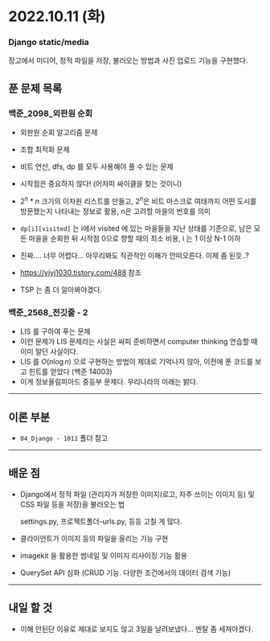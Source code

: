 # 2022.10.11 (화)

### Django static/media

장고에서 미디어, 정적 파일을 저장, 불러오는 방법과 사진 업로드 기능을 구현했다.

## 푼 문제 목록

### 백준\_2098_외판원 순회

- 외판원 순회 알고리즘 문제
- 조합 최적화 문제
- 비트 연산, dfs, dp 를 모두 사용해야 풀 수 있는 문제
- 시작점은 중요하지 않다! (어차피 싸이클을 찾는 것이니)
- $2^n * n$ 크기의 이차원 리스트를 만들고, $2^n$은 비트 마스크로 여태까지 어떤 도시를 방문했는지 나타내는 정보로 활용, n은 고려할 마을의 번호를 의미
- `dp[i][visited]` 는 i에서 visited 에 있는 마을들을 지난 상태를 기준으로, 남은 모든 마을을 순회한 뒤 시작점 0으로 향할 때의 최소 비용, i 는 1 이상 N-1 이하

- 진짜.... 너무 어렵다... 아무리봐도 직관적인 이해가 안떠오른다. 이제 좀 된듯..?
- https://yiyj1030.tistory.com/488 참조
- TSP 는 좀 더 알아봐야겠다.

###  백준\_2568_전깃줄 - 2

- LIS 를 구하여 푸는 문제
- 이런 문제가 LIS 문제라는 사실은 싸피 준비하면서 computer thinking 연습할 때 이미 알던 사실이다.
- LIS 를 $O(n\log n)$ 으로 구현하는 방법이 제대로 기억나지 않아, 이전에 푼 코드를 보고 힌트를 얻었다 (백준 14003)
- 이게 정보올림피아드 중등부 문제다. 우리나라의 미래는 밝다.


---

## 이론 부분

- `04_Django - 1011` 폴더 참고 

---

## 배운 점

- Django에서 정적 파일 (관리자가 저장한 이미지(로고, 자주 쓰이는 이미지 등) 및 CSS 파일 등을 저장)을 불러오는 법 

  settings.py, 프로젝트폴더-urls.py, 등등 고칠 게 많다.

- 클라이언트가 이미지 등의 파일을 올리는 기능 구현

- imagekit 을 활용한 썸네일 및 이미지 리사이징 기능 활용

- QuerySet API 심화 (CRUD 기능. 다양한 조건에서의 데이터 검색 기능)


---

## 내일 할 것

- 이해 안된단 이유로 제대로 보지도 않고 3일을 날려보냈다... 멘탈 좀 세져야겠다.

